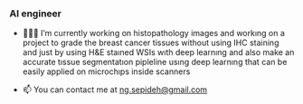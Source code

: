 ### AI engineer 
 - 👩🏻‍💻 I’m currently working on histopathology images and workıng on a project to grade the breast cancer tissues without using IHC staining and just by using H&E staıned WSIs wıth deep learnıng and also make an accurate tıssue segmentatıon pipleline usıng deep learnıng that can be easily applied on microchıps inside scanners

- 📫  You can contact me at ng.sepideh@gmail.com


<!--
**sepidehnaghshineh/SepidehNaghshineh** is a ✨ _special_ ✨ repository because its `README.md` (this file) appears on your GitHub profile.

Here are some ideas to get you started:

- 🔭 I’m currently working on histopathology images and grading the breast cancer tissues without using IHC staining and just by using H&E staıned WSIs wıth deep learnıng and also make an accurate tıssue segmentatıon pipleline usıng deep learnıng that can be easily applied on microchıps inside scanners.
- 🌱 I’m currently learning ...
- 👯 I’m looking to collaborate on ...
- 🤔 I’m looking for help with ...
- 💬 Ask me about ...
- 📫  You can contact me at ng.sepideh@gmail.com
- 😄 Pronouns: ...
- ⚡ Fun fact: ...
-->
